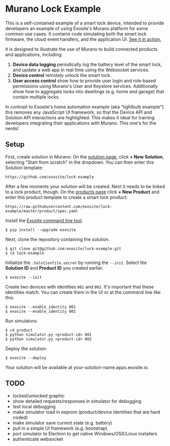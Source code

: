 # Murano Lock Example

This is a self-contained example of a smart lock device, intended to provide developers an example of using Exosite's Murano platform for some common use cases. It contains code simulating both the smart lock firmware, the cloud event handlers, and the application UI. [See it in action.](https://github.com/exosite/lock-example/blob/master/images/smart-lock.gif)

It is designed to illustrate the use of Murano to build connected products and applications, including:

1. **Device data logging** periodically log the battery level of the smart lock, and update a web app in real time using the Websocket services.
2. **Device control** remotely unlock the smart lock.
3. **User access control** show how to provide user login and role-based permissions using Murano's User and Keystore services. Additionally show how to aggregate locks into dwellings (e.g. home and garage) that contain multiple locks. 

In contrast to Exosite's home automation example (aka "lightbulb example") this removes any JavaScript UI framework, so that the Device API and Solution API interactions are highlighted. This makes it ideal for training developers integrating their applications with Murano. This one's for the nerds!


## Setup

First, create solution in Murano: On the <a href="https://www.exosite.io/business/solutions">solution page</a>, click <b>+ New Solution</b>, selecting "Start from scratch" in the dropdown. You can then enter this Solution template: 

```
https://github.com/exosite/lock-example
```

After a few moments your solution will be created. Next it needs to be linked to a lock product, though. On the [products page](https://www.exosite.io/business/products) click **+ New Product** and enter this product template to create a smart lock product:

```
https://raw.githubusercontent.com/exosite/lock-example/master/product/spec.yaml
```

Install the [Exosite command line tool](https://github.com/exosite/exosite-cli). 

```
$ pip install --upgrade exosite
```

Next, clone the repository containing the solution.

```
$ git clone git@github.com:exosite/lock-example.git
$ cd lock-example
```

Initialize the `.Solutionfile.secret` by running the `--init`. Select the **Solution ID** and **Product ID** you created earlier.

```
$ exosite --init
```

Create two devices with identities `001` and `002`. It's important that these identities match. You can create them in the UI or at the command line like this:

```
$ exosite --enable_identity 001
$ exosite --enable_identity 002
```

Run simulators:
```
$ cd product
$ python simulator.py <product-id> 001
$ python simulator.py <product-id> 002
```

Deploy the solution:

```
$ exosite --deploy
```

Your solution will be available at your-solution-name.apps.exosite.io.


## TODO

- locked/unlocked graphic
- show detailed requests/responses in simulator for debugging
- test local debugging 
- make simulator load in eeprom (product/device identities that are hard coded)
- make simulator save current state (e.g. battery) 
- pull in a simple UI framework (e.g. bootstrap)
- port simulator to Electron to get native Windows/OSX/Linux installers
- authenticate websocket

